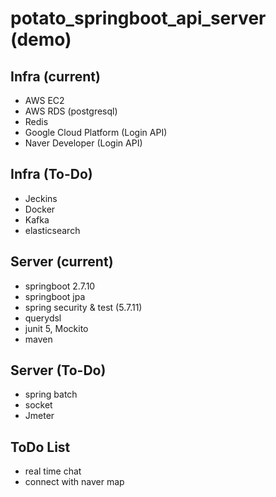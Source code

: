 # potato_springboot_api_server (demo)

## Infra (current)
- AWS EC2
- AWS RDS (postgresql)
- Redis
- Google Cloud Platform (Login API)
- Naver Developer (Login API)

## Infra (To-Do)
- Jeckins
- Docker
- Kafka
- elasticsearch
  
## Server (current)
- springboot 2.7.10
- springboot jpa
- spring security & test (5.7.11)
- querydsl
- junit 5, Mockito
- maven

## Server (To-Do)
- spring batch
- socket
- Jmeter
  
## ToDo List
- real time chat
- connect with naver map

